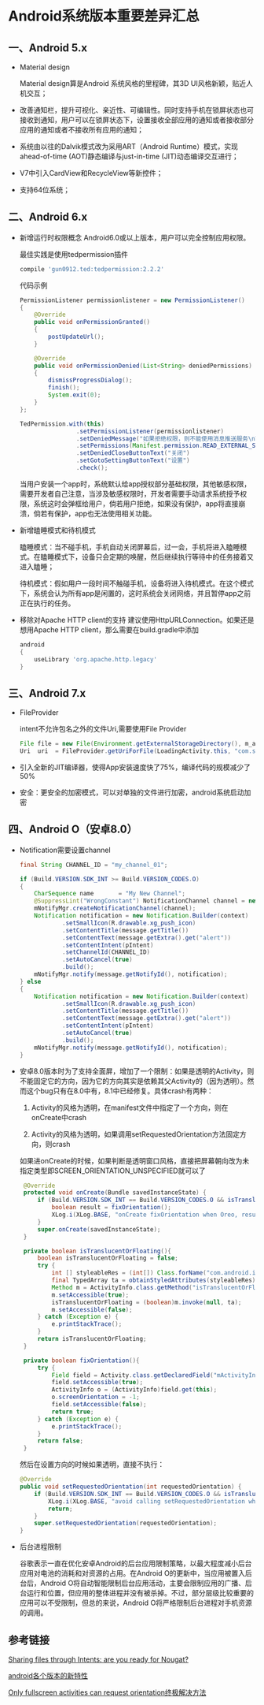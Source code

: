 # Android系统版本重要差异汇总

## 一、Android 5.x

- Material design

    Material design算是Android 系统风格的里程碑，其3D UI风格新颖，贴近人机交互；
- 改善通知栏，提升可视化、亲近性、可编辑性。同时支持手机在锁屏状态也可接收到通知，用户可以在锁屏状态下，设置接收全部应用的通知或者接收部分应用的通知或者不接收所有应用的通知；

- 系统由以往的Dalvik模式改为采用ART（Android Runtime）模式，实现ahead-of-time (AOT)静态编译与just-in-time (JIT)动态编译交互进行；

- V7中引入CardView和RecycleView等新控件；

- 支持64位系统；

## 二、Android 6.x

- 新增运行时权限概念
    Android6.0或以上版本，用户可以完全控制应用权限。

    最佳实践是使用tedpermission插件

    ``` gradle
    compile 'gun0912.ted:tedpermission:2.2.2'
    ```

    代码示例

    ``` java
    PermissionListener permissionlistener = new PermissionListener()
    {
        @Override
        public void onPermissionGranted()
        {
            postUpdateUrl();
        }

        @Override
        public void onPermissionDenied(List<String> deniedPermissions)
        {
            dismissProgressDialog();
            finish();
            System.exit(0);
        }
    };

    TedPermission.with(this)
                    .setPermissionListener(permissionlistener)
                    .setDeniedMessage("如果拒绝权限，则不能使用消息推送服务\n\n请点击 [设置] > [权限] > [存储]")
                    .setPermissions(Manifest.permission.READ_EXTERNAL_STORAGE, Manifest.permission.WRITE_EXTERNAL_STORAGE)
                    .setDeniedCloseButtonText("关闭")
                    .setGotoSettingButtonText("设置")
                    .check();
    ```

    当用户安装一个app时，系统默认给app授权部分基础权限，其他敏感权限，需要开发者自己注意，当涉及敏感权限时，开发者需要手动请求系统授予权限，系统这时会弹框给用户，倘若用户拒绝，如果没有保护，app将直接崩溃，倘若有保护，app也无法使用相关功能。

- 新增瞌睡模式和待机模式

    瞌睡模式：当不碰手机，手机自动关闭屏幕后，过一会，手机将进入瞌睡模式。在瞌睡模式下，设备只会定期的唤醒，然后继续执行等待中的任务接着又进入瞌睡；

    待机模式：假如用户一段时间不触碰手机，设备将进入待机模式。在这个模式下，系统会认为所有app是闲置的，这时系统会关闭网络，并且暂停app之前正在执行的任务。

- 移除对Apache HTTP client的支持
    建议使用HttpURLConnection。如果还是想用Apache HTTP client，那么需要在build.gradle中添加

    ```gradle
    android
    {
        useLibrary 'org.apache.http.legacy'
    }
    ```

## 三、Android 7.x

- FileProvider

    intent不允许包名之外的文件Uri,需要使用File Provider

    ```java
    File file = new File(Environment.getExternalStorageDirectory(), m_appNameStr);
    Uri  uri  = FileProvider.getUriForFile(LoadingActivity.this, "com.sdbean.recommendstock.Tool.GenericFileProvider", file);
    ```

- 引入全新的JIT编译器，使得App安装速度快了75%，编译代码的规模减少了50%

- 安全：更安全的加密模式，可以对单独的文件进行加密，android系统启动加密

## 四、Android O（安卓8.0）

- Notification需要设置channel

    ``` java
    final String CHANNEL_ID = "my_channel_01";

    if (Build.VERSION.SDK_INT >= Build.VERSION_CODES.O)
    {
        CharSequence name       = "My New Channel";
        @SuppressLint("WrongConstant") NotificationChannel channel = new NotificationChannel(CHANNEL_ID, name, android.app.NotificationManager.IMPORTANCE_HIGH);
        mNotifyMgr.createNotificationChannel(channel);
        Notification notification = new Notification.Builder(context)
                .setSmallIcon(R.drawable.xg_push_icon)
                .setContentTitle(message.getTitle())
                .setContentText(message.getExtra().get("alert"))
                .setContentIntent(pIntent)
                .setChannelId(CHANNEL_ID)
                .setAutoCancel(true)
                .build();
        mNotifyMgr.notify(message.getNotifyId(), notification);
    } else
    {
        Notification notification = new Notification.Builder(context)
                .setSmallIcon(R.drawable.xg_push_icon)
                .setContentTitle(message.getTitle())
                .setContentText(message.getExtra().get("alert"))
                .setContentIntent(pIntent)
                .setAutoCancel(true)
                .build();
        mNotifyMgr.notify(message.getNotifyId(), notification);
    }
    ```

- 安卓8.0版本时为了支持全面屏，增加了一个限制：如果是透明的Activity，则不能固定它的方向，因为它的方向其实是依赖其父Activity的（因为透明）。然而这个bug只有在8.0中有，8.1中已经修复。具体crash有两种：

   1. Activity的风格为透明，在manifest文件中指定了一个方向，则在onCreate中crash

   2. Activity的风格为透明，如果调用setRequestedOrientation方法固定方向，则crash

   如果进onCreate的时候，如果判断是透明窗口风格，直接把屏幕朝向改为未指定类型即SCREEN_ORIENTATION_UNSPECIFIED就可以了

   ``` java
    @Override
    protected void onCreate(Bundle savedInstanceState) {
        if (Build.VERSION.SDK_INT == Build.VERSION_CODES.O && isTranslucentOrFloating()) {
            boolean result = fixOrientation();
            XLog.i(XLog.BASE, "onCreate fixOrientation when Oreo, result = " + result);
        }
        super.onCreate(savedInstanceState);
    }

    private boolean isTranslucentOrFloating(){
        boolean isTranslucentOrFloating = false;
        try {
            int [] styleableRes = (int[]) Class.forName("com.android.internal.R$styleable").getField("Window").get(null);
            final TypedArray ta = obtainStyledAttributes(styleableRes);
            Method m = ActivityInfo.class.getMethod("isTranslucentOrFloating", TypedArray.class);
            m.setAccessible(true);
            isTranslucentOrFloating = (boolean)m.invoke(null, ta);
            m.setAccessible(false);
        } catch (Exception e) {
            e.printStackTrace();
        }
        return isTranslucentOrFloating;
    }

    private boolean fixOrientation(){
        try {
            Field field = Activity.class.getDeclaredField("mActivityInfo");
            field.setAccessible(true);
            ActivityInfo o = (ActivityInfo)field.get(this);
            o.screenOrientation = -1;
            field.setAccessible(false);
            return true;
        } catch (Exception e) {
            e.printStackTrace();
        }
        return false;
    }
   ```

   然后在设置方向的时候如果透明，直接不执行：

    ``` java
    @Override
    public void setRequestedOrientation(int requestedOrientation) {
        if (Build.VERSION.SDK_INT == Build.VERSION_CODES.O && isTranslucentOrFloating()) {
            XLog.i(XLog.BASE, "avoid calling setRequestedOrientation when Oreo.");
            return;
        }
        super.setRequestedOrientation(requestedOrientation);
    }
    ```

- 后台进程限制

    谷歌表示一直在优化安卓Android的后台应用限制策略，以最大程度减小后台应用对电池的消耗和对资源的占用。在Android O的更新中，当应用被置入后台后，Android O将自动智能限制后台应用活动，主要会限制应用的广播、后台运行和位置，但应用的整体进程并没有被杀掉。不过，部分层级比较重要的应用可以不受限制，但总的来说，Android O将严格限制后台进程对手机资源的调用。

## 参考链接

[Sharing files through Intents: are you ready for Nougat?](https://proandroiddev.com/sharing-files-though-intents-are-you-ready-for-nougat-70f7e9294a0b)

[android各个版本的新特性](https://www.jianshu.com/p/88409d6f5795)

[Only fullscreen activities can request orientation终极解决方法](https://blog.csdn.net/starry_eve/article/details/82777160)